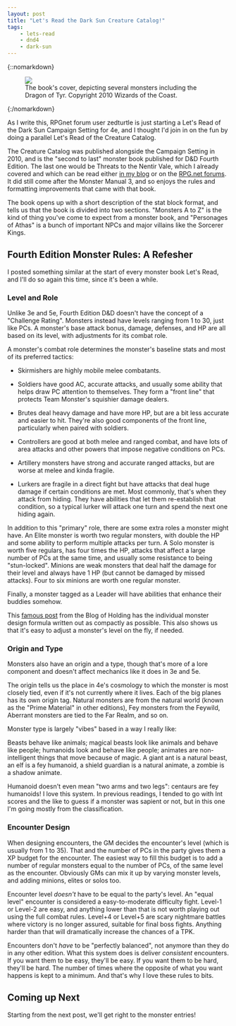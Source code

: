 ```yaml
---
layout: post
title: "Let's Read the Dark Sun Creature Catalog!"
tags:
    - lets-read
    - dnd4
    - dark-sun
---
```


{::nomarkdown}
<figure class="center">
  <img src="{{ "/assets/wir-dscc-cover.jpg" | absolute_url }}"/>
  <figcaption>
    The book's cover, depicting several monsters including the Dragon of Tyr. Copyright 2010 Wizards of the Coast.
  </figcaption>
</figure>
{:/nomarkdown}


As I write this, RPGnet forum user zedturtle is just starting a Let's Read of
the Dark Sun Campaign Setting for 4e, and I thought I'd join in on the fun by
doing a parallel Let's Read of the Creature Catalog.

The Creature Catalog was published alongside the Campaign Setting in 2010, and
is the "second to last" monster book published for D&D Fourth Edition. The last
one would be Threats to the Nentir Vale, which I already covered and which can
be read either [in my blog][1] or on the [RPG.net forums][2]. It did still come
after the Monster Manual 3, and so enjoys the rules and formatting improvements
that came with that book.

The book opens up with a short description of the stat block format, and tells
us that the book is divided into two sections. "Monsters A to Z" is the kind of
thing you've come to expect from a monster book, and "Personages of Athas" is a
bunch of important NPCs and major villains like the Sorcerer Kings.

## Fourth Edition Monster Rules: A Refesher

I posted something similar at the start of every monster book Let's Read, and
I'll do so again this time, since it's been a while.

### Level and Role

Unlike 3e and 5e, Fourth Edition D&D doesn't have the concept of a "Challenge
Rating". Monsters instead have levels ranging from 1 to 30, just like PCs. A
monster's base attack bonus, damage, defenses, and HP are all based on its
level, with adjustments for its combat role.

A monster's combat role determines the monster's baseline stats and most of its
preferred tactics:

- Skirmishers are highly mobile melee combatants.

- Soldiers have good AC, accurate attacks, and usually some ability that helps
  draw PC attention to themselves. They form a "front line" that protects Team
  Monster's squishier damage dealers.

- Brutes deal heavy damage and have more HP, but are a bit less accurate and
  easier to hit. They're also good components of the front line, particularly
  when paired with soldiers.

- Controllers are good at both melee and ranged combat, and have lots of area
  attacks and other powers that impose negative conditions on PCs.

- Artillery monsters have strong and accurate ranged attacks, but are worse at
  melee and kinda fragile.

- Lurkers are fragile in a direct fight but have attacks that deal huge damage
  if certain conditions are met. Most commonly, that's when they attack from
  hiding. They have abilities that let them re-establish that condition, so a
  typical lurker will attack one turn and spend the next one hiding again.

In addition to this "primary" role, there are some extra roles a monster might
have. An Elite monster is worth two regular monsters, with double the HP and
some ability to perform multiple attacks per turn. A Solo monster is worth five
regulars, has four times the HP, attacks that affect a large number of PCs at
the same time, and usually some resistance to being "stun-locked". Minions are
weak monsters that deal half the damage for their level and always have 1 HP
(but cannot be damaged by missed attacks). Four to six minions are worth one
regular monster.

Finally, a monster tagged as a Leader will have abilities that enhance their
buddies somehow.

This [famous post][3] from the Blog of Holding has the individual monster design
formula written out as compactly as possible. This also shows us that it's easy
to adjust a monster's level on the fly, if needed.

### Origin and Type

Monsters also have an origin and a type, though that's more of a lore component
and doesn't affect mechanics like it does in 3e and 5e.

The origin tells us the place in 4e's cosmology to which the monster is most
closely tied, even if it's not currently where it lives. Each of the big planes
has its own origin tag. Natural monsters are from the natural world (known as
the "Prime Material" in other editions), Fey monsters from the Feywild, Aberrant
monsters are tied to the Far Realm, and so on.

Monster type is largely "vibes" based in a way I really like:

Beasts behave like animals; magical beasts look like animals and behave like
people; humanoids look and behave like people; animates are non-intelligent
things that move because of magic. A giant ant is a natural beast, an elf is a
fey humanoid, a shield guardian is a natural animate, a zombie is a shadow
animate.

Humanoid doesn't even mean "two arms and two legs": centaurs are fey humanoids!
I love this system. In previous readings, I tended to go with Int scores and the
like to guess if a monster was sapient or not, but in this one I'm going mostly
from the classification.


### Encounter Design

When designing encounters, the GM decides the encounter's level (which is
usually from 1 to 35). That and the number of PCs in the party gives them a XP
budget for the encounter. The easiest way to fill this budget is to add a number
of regular monsters equal to the number of PCs, of the same level as the
encounter. Obviously GMs can mix it up by varying monster levels, and adding
minions, elites or solos too.

Encounter level _doesn't_ have to be equal to the party's level. An "equal
level" encounter is considered a easy-to-moderate difficulty fight. Level-1 or
Level-2 are easy, and anything lower than that is not worth playing out using
the full combat rules. Level+4 or Level+5 are scary nightmare battles where
victory is no longer assured, suitable for final boss fights. Anything harder
than that will dramatically increase the chances of a TPK.

Encounters don't _have_ to be "perfectly balanced", not anymore than they do in
any other edition. What this system does is deliver _consistent_ encounters. If
you want them to be easy, they'll be easy. If you want them to be hard, they'll
be hard. The number of times where the opposite of what you want happens is kept
to a minimum. And that's why I love these rules to bits.


## Coming up Next

Starting from the next post, we'll get right to the monster entries!





[1]: https://bira.github.io/octopus-carnival/projects/tnv/
[2]: https://forum.rpg.net/index.php?threads/lets-read-threats-to-the-nentir-vale.904788/
[3]: https://www.blogofholding.com/?p=512
